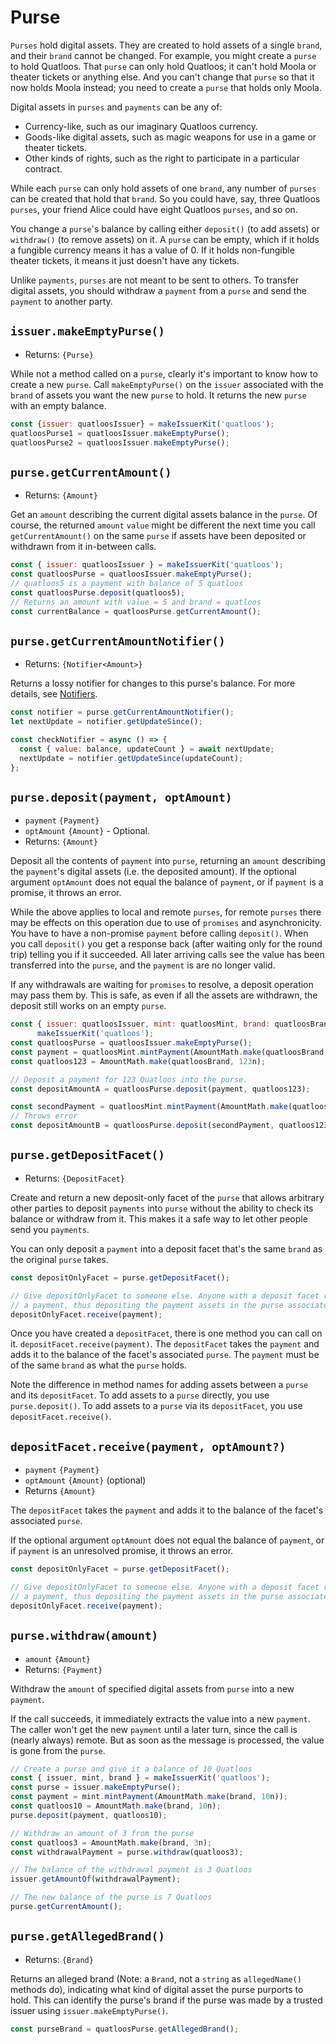 # Purse
`Purses` hold digital assets. They are created to hold assets of a single `brand`,
and their `brand` cannot be changed. For example, you might create a `purse` to
hold Quatloos. That `purse` can only hold Quatloos; it can't hold Moola or theater
tickets or anything else. And you can't change that `purse` so that it now holds
Moola instead; you need to create a `purse` that holds only Moola.

Digital assets in `purses` and `payments` can be any of:
- Currency-like, such as our imaginary Quatloos currency.
- Goods-like digital assets, such as magic weapons for use in a game or theater tickets.
- Other kinds of rights, such as the right to participate in a particular contract.

While each `purse` can only hold assets of one `brand`, any number of `purses` can be
created that hold that `brand`. So you could have, say, three Quatloos `purses`, your
friend Alice could have eight Quatloos `purses`, and so on. 

You change a `purse`'s balance by calling either `deposit()` (to add assets)
or `withdraw()` (to remove assets) on it. A `purse` can be empty, which if it holds 
a fungible currency means it has a value of 0. If it holds non-fungible theater tickets,
it means it just doesn't have any tickets.

Unlike `payments`, `purses` are not meant to be sent to others. 
To transfer digital assets, you should withdraw a `payment` from a `purse` and
send the `payment` to another party.

## `issuer.makeEmptyPurse()`
- Returns: `{Purse}`

While not a method called on a `purse`, clearly it's important to know how
to create a new `purse`. Call `makeEmptyPurse()` on the `issuer` associated
with the `brand` of assets you want the new `purse` to hold. It returns the
new `purse` with an empty balance. 
```js
const {issuer: quatloosIssuer} = makeIssuerKit('quatloos');
quatloosPurse1 = quatloosIssuer.makeEmptyPurse();
quatloosPurse2 = quatloosIssuer.makeEmptyPurse();
```

## `purse.getCurrentAmount()`
- Returns: `{Amount}`

Get an `amount` describing the current digital assets balance in the `purse`.
Of course, the returned `amount` `value` might be different the next time you
call `getCurrentAmount()` on the same `purse` if assets have been deposited or
withdrawn from it in-between calls. 

```js
const { issuer: quatloosIssuer } = makeIssuerKit('quatloos');
const quatloosPurse = quatloosIssuer.makeEmptyPurse();
// quatloos5 is a payment with balance of 5 quatloos
const quatloosPurse.deposit(quatloos5);
// Returns an amount with value = 5 and brand = quatloos
const currentBalance = quatloosPurse.getCurrentAmount();
```

## `purse.getCurrentAmountNotifier()`
- Returns: `{Notifier<Amount>}`

Returns a lossy notifier for changes to this purse's balance. For more details,
see [Notifiers](/guides/js-programming/notifiers.md).

```js
const notifier = purse.getCurrentAmountNotifier();
let nextUpdate = notifier.getUpdateSince();

const checkNotifier = async () => {
  const { value: balance, updateCount } = await nextUpdate;
  nextUpdate = notifier.getUpdateSince(updateCount);
};
```

## `purse.deposit(payment, optAmount)`
- `payment` `{Payment}`
- `optAmount` `{Amount}` - Optional. 
- Returns: `{Amount}`

Deposit all the contents of `payment` into `purse`, returning an `amount` describing the
`payment`'s digital assets (i.e. the deposited amount). If the optional argument `optAmount` does not equal the balance of
`payment`, or if `payment` is a promise, it throws an error.

While the above applies to local and remote `purses`, for remote `purses` there may be effects on 
this operation due to use of `promises` and asynchronicity. You 
have to have a non-promise `payment` before calling `deposit()`. 
When you call `deposit()` you get a response back (after waiting only for the round trip) 
telling you if it succeeded. All later arriving calls see the value has been transferred 
into the `purse`, and the `payment` is are no longer valid.

If any withdrawals are waiting for `promises` to resolve, a deposit operation
may pass them by. This is safe, as even if all the assets are withdrawn, the
deposit still works on an empty `purse`.

```js
const { issuer: quatloosIssuer, mint: quatloosMint, brand: quatloosBrand } = 
      makeIssuerKit('quatloos');
const quatloosPurse = quatloosIssuer.makeEmptyPurse();
const payment = quatloosMint.mintPayment(AmountMath.make(quatloosBrand, 123n));
const quatloos123 = AmountMath.make(quatloosBrand, 123n);

// Deposit a payment for 123 Quatloos into the purse. 
const depositAmountA = quatloosPurse.deposit(payment, quatloos123);

const secondPayment = quatloosMint.mintPayment(AmountMath.make(quatloosBrand, 100n));
// Throws error
const depositAmountB = quatloosPurse.deposit(secondPayment, quatloos123);

```

## `purse.getDepositFacet()`
- Returns: `{DepositFacet}`

Create and return a new deposit-only facet of the `purse` that allows arbitrary other parties to deposit `payments` into `purse` without the ability to check its balance or withdraw from it.
This makes it a safe way to let other people send you `payments`.

You can only deposit a `payment` into a deposit facet that's the same `brand` as the original `purse`
takes.
 
```js
const depositOnlyFacet = purse.getDepositFacet();

// Give depositOnlyFacet to someone else. Anyone with a deposit facet reference can tell it to receive
// a payment, thus depositing the payment assets in the purse associated with the deposit facet.
depositOnlyFacet.receive(payment);
```
Once you have created a `depositFacet`, there is one method you can call 
on it. `depositFacet.receive(payment)`. The `depositFacet` takes the `payment` 
and adds it to the balance of the facet's associated `purse`. The `payment` 
must be of the same `brand` as what the `purse` holds.

Note the difference in method names for adding assets between a `purse` and its `depositFacet`.
To add assets to a `purse` directly, you use `purse.deposit()`. To add assets
to a `purse` via its `depositFacet`, you use `depositFacet.receive()`.

## `depositFacet.receive(payment, optAmount?)`
- `payment` `{Payment}`
- `optAmount` `{Amount}` (optional)
- Returns `{Amount}`

The `depositFacet` takes the `payment` and adds it to the balance of the facet's associated `purse`. 

If the optional argument `optAmount` does not equal the balance of
`payment`, or if `payment` is an unresolved promise, it throws an error.

```js
const depositOnlyFacet = purse.getDepositFacet();

// Give depositOnlyFacet to someone else. Anyone with a deposit facet reference can tell it to receive
// a payment, thus depositing the payment assets in the purse associated with the deposit facet.
depositOnlyFacet.receive(payment);
```

## `purse.withdraw(amount)`
- `amount` `{Amount}`
- Returns: `{Payment}`

Withdraw the `amount` of specified digital assets from `purse` into a new `payment`.

If the call succeeds, it immediately extracts the value into a new `payment`. 
The caller won't get the new `payment` until a later turn, since the call is (nearly always) remote.
But as soon as the message is processed, the value is gone from the `purse`.

```js
// Create a purse and give it a balance of 10 Quatloos
const { issuer, mint, brand } = makeIssuerKit('quatloos');
const purse = issuer.makeEmptyPurse();
const payment = mint.mintPayment(AmountMath.make(brand, 10n));
const quatloos10 = AmountMath.make(brand, 10n);
purse.deposit(payment, quatloos10);

// Withdraw an amount of 3 from the purse
const quatloos3 = AmountMath.make(brand, 3n);
const withdrawalPayment = purse.withdraw(quatloos3);

// The balance of the withdrawal payment is 3 Quatloos
issuer.getAmountOf(withdrawalPayment);

// The new balance of the purse is 7 Quatloos
purse.getCurrentAmount();
```

## `purse.getAllegedBrand()`
- Returns: `{Brand}`

Returns an alleged brand (Note: a `Brand`, not a `string` as `allegedName()` methods do), 
indicating what kind of digital asset the purse purports to hold. This can identify the 
purse's brand if the purse was made by a trusted issuer using `issuer.makeEmptyPurse()`.

```js
const purseBrand = quatloosPurse.getAllegedBrand();
```
